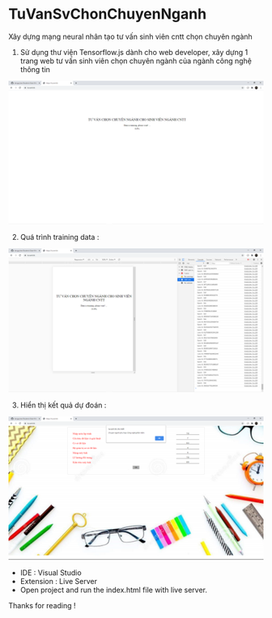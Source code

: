 # TuVanSvChonChuyenNganh
Xây dựng mạng neural nhân tạo tư vấn sinh viên cntt chọn chuyên ngành

1. Sử dụng thư viện Tensorflow.js dành cho web developer, xây dựng 1 trang web tư vấn sinh viên chọn chuyên ngành của ngành công nghệ thông tin

<img src="/screensh/1.png"/>

2. Quá trình training data :

<img src="/screensh/2.png"/>

3. Hiển thị kết quả dự đoán :

<img src="/screensh/3.png"/>

- IDE : Visual Studio
- Extension : Live Server
- Open project and run the index.html file with live server.

Thanks for reading !
